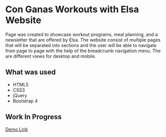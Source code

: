 # Con Ganas Workouts with Elsa Website

Page was created to showcase workout programs, meal planning, and a newsletter that are offered by Elsa.
The website consist of multiple pages that will be separated into sections and the user will be able to navigate from page to page with
the help of the breadcrumb navigation menu.  The are different views for desktop and mobile.  

## What was used

* HTML5
* CSS3
* jQuery
* Bootstrap 4

## Work In Progress
[Demo Link](https://vronney.github.io/conganasworkouts/)
